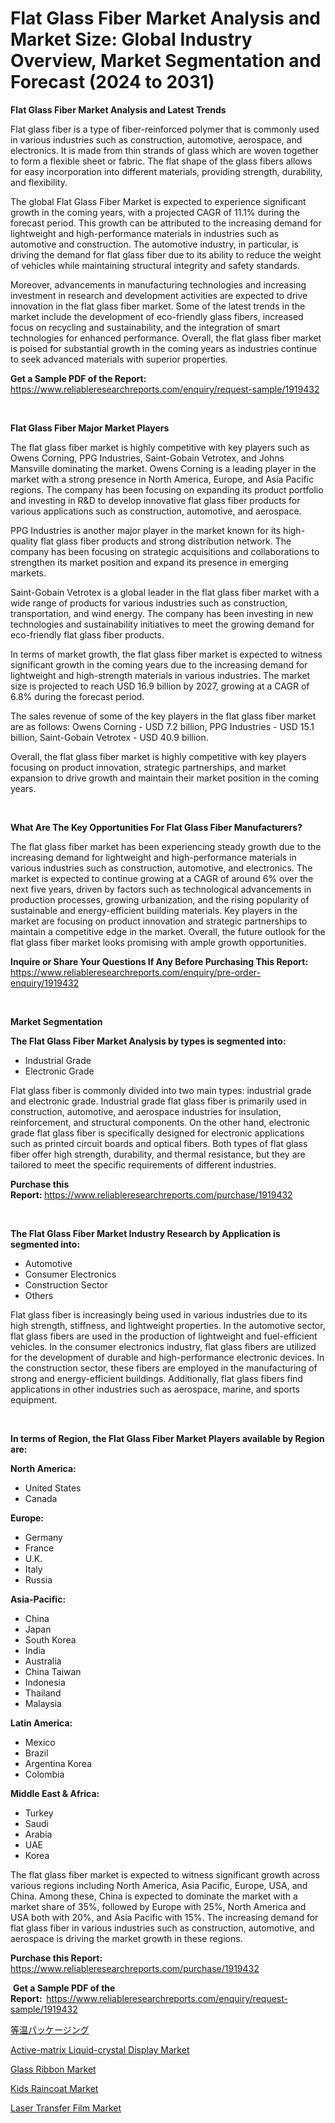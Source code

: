 <p><h1>Flat Glass Fiber Market Analysis and Market Size: Global Industry Overview, Market Segmentation and Forecast (2024 to 2031)</h1></p><p><strong>Flat Glass Fiber Market Analysis and Latest Trends</strong></p>
<p><p>Flat glass fiber is a type of fiber-reinforced polymer that is commonly used in various industries such as construction, automotive, aerospace, and electronics. It is made from thin strands of glass which are woven together to form a flexible sheet or fabric. The flat shape of the glass fibers allows for easy incorporation into different materials, providing strength, durability, and flexibility.</p><p>The global Flat Glass Fiber Market is expected to experience significant growth in the coming years, with a projected CAGR of 11.1% during the forecast period. This growth can be attributed to the increasing demand for lightweight and high-performance materials in industries such as automotive and construction. The automotive industry, in particular, is driving the demand for flat glass fiber due to its ability to reduce the weight of vehicles while maintaining structural integrity and safety standards.</p><p>Moreover, advancements in manufacturing technologies and increasing investment in research and development activities are expected to drive innovation in the flat glass fiber market. Some of the latest trends in the market include the development of eco-friendly glass fibers, increased focus on recycling and sustainability, and the integration of smart technologies for enhanced performance. Overall, the flat glass fiber market is poised for substantial growth in the coming years as industries continue to seek advanced materials with superior properties.</p></p>
<p><strong>Get a Sample PDF of the Report:&nbsp;</strong> <a href="https://www.reliableresearchreports.com/enquiry/request-sample/1919432">https://www.reliableresearchreports.com/enquiry/request-sample/1919432</a></p>
<p>&nbsp;</p>
<p><strong>Flat Glass Fiber Major Market Players</strong></p>
<p><p>The flat glass fiber market is highly competitive with key players such as Owens Corning, PPG Industries, Saint-Gobain Vetrotex, and Johns Mansville dominating the market. Owens Corning is a leading player in the market with a strong presence in North America, Europe, and Asia Pacific regions. The company has been focusing on expanding its product portfolio and investing in R&D to develop innovative flat glass fiber products for various applications such as construction, automotive, and aerospace.</p><p>PPG Industries is another major player in the market known for its high-quality flat glass fiber products and strong distribution network. The company has been focusing on strategic acquisitions and collaborations to strengthen its market position and expand its presence in emerging markets.</p><p>Saint-Gobain Vetrotex is a global leader in the flat glass fiber market with a wide range of products for various industries such as construction, transportation, and wind energy. The company has been investing in new technologies and sustainability initiatives to meet the growing demand for eco-friendly flat glass fiber products.</p><p>In terms of market growth, the flat glass fiber market is expected to witness significant growth in the coming years due to the increasing demand for lightweight and high-strength materials in various industries. The market size is projected to reach USD 16.9 billion by 2027, growing at a CAGR of 6.8% during the forecast period.</p><p>The sales revenue of some of the key players in the flat glass fiber market are as follows: Owens Corning - USD 7.2 billion, PPG Industries - USD 15.1 billion, Saint-Gobain Vetrotex - USD 40.9 billion.</p><p>Overall, the flat glass fiber market is highly competitive with key players focusing on product innovation, strategic partnerships, and market expansion to drive growth and maintain their market position in the coming years.</p></p>
<p>&nbsp;</p>
<p><strong>What Are The Key Opportunities For Flat Glass Fiber Manufacturers?</strong></p>
<p><p>The flat glass fiber market has been experiencing steady growth due to the increasing demand for lightweight and high-performance materials in various industries such as construction, automotive, and electronics. The market is expected to continue growing at a CAGR of around 6% over the next five years, driven by factors such as technological advancements in production processes, growing urbanization, and the rising popularity of sustainable and energy-efficient building materials. Key players in the market are focusing on product innovation and strategic partnerships to maintain a competitive edge in the market. Overall, the future outlook for the flat glass fiber market looks promising with ample growth opportunities.</p></p>
<p><strong>Inquire or Share Your Questions If Any Before Purchasing This Report:</strong> <a href="https://www.reliableresearchreports.com/enquiry/pre-order-enquiry/1919432">https://www.reliableresearchreports.com/enquiry/pre-order-enquiry/1919432</a></p>
<p>&nbsp;</p>
<p><strong>Market Segmentation</strong></p>
<p><strong>The Flat Glass Fiber Market Analysis by types is segmented into:</strong></p>
<p><ul><li>Industrial Grade</li><li>Electronic Grade</li></ul></p>
<p><p>Flat glass fiber is commonly divided into two main types: industrial grade and electronic grade. Industrial grade flat glass fiber is primarily used in construction, automotive, and aerospace industries for insulation, reinforcement, and structural components. On the other hand, electronic grade flat glass fiber is specifically designed for electronic applications such as printed circuit boards and optical fibers. Both types of flat glass fiber offer high strength, durability, and thermal resistance, but they are tailored to meet the specific requirements of different industries.</p></p>
<p><strong>Purchase this Report:&nbsp;</strong><a href="https://www.reliableresearchreports.com/purchase/1919432">https://www.reliableresearchreports.com/purchase/1919432</a></p>
<p>&nbsp;</p>
<p><strong>The Flat Glass Fiber Market Industry Research by Application is segmented into:</strong></p>
<p><ul><li>Automotive</li><li>Consumer Electronics</li><li>Construction Sector</li><li>Others</li></ul></p>
<p><p>Flat glass fiber is increasingly being used in various industries due to its high strength, stiffness, and lightweight properties. In the automotive sector, flat glass fibers are used in the production of lightweight and fuel-efficient vehicles. In the consumer electronics industry, flat glass fibers are utilized for the development of durable and high-performance electronic devices. In the construction sector, these fibers are employed in the manufacturing of strong and energy-efficient buildings. Additionally, flat glass fibers find applications in other industries such as aerospace, marine, and sports equipment.</p></p>
<p>&nbsp;</p>
<p><strong>In terms of Region, the Flat Glass Fiber Market Players available by Region are:</strong></p>
<p>
    <p> <strong> North America: </strong>
        <ul>
            <li>United States</li>
            <li>Canada</li>
        </ul>
        </p> 
    <p> <strong> Europe: </strong>
        <ul>
            <li>Germany</li>
            <li>France</li>
            <li>U.K.</li>
            <li>Italy</li>
            <li>Russia</li>
        </ul>
        </p> 
    <p> <strong> Asia-Pacific: </strong>
        <ul>
            <li>China</li>
            <li>Japan</li>
            <li>South Korea</li>
            <li>India</li>
            <li>Australia</li>
            <li>China Taiwan</li>
            <li>Indonesia</li>
            <li>Thailand</li>
            <li>Malaysia</li>
        </ul>
        </p> 
    <p> <strong> Latin America: </strong>
        <ul>
            <li>Mexico</li>
            <li>Brazil</li>
            <li>Argentina Korea</li>
            <li>Colombia</li>
        </ul>
        </p> 
    <p> <strong> Middle East & Africa: </strong>
        <ul>
            <li>Turkey</li>
            <li>Saudi</li>
            <li>Arabia</li>
            <li>UAE</li>
            <li>Korea</li>
        </ul>
    </p>
    </p>
<p><p>The flat glass fiber market is expected to witness significant growth across various regions including North America, Asia Pacific, Europe, USA, and China. Among these, China is expected to dominate the market with a market share of 35%, followed by Europe with 25%, North America and USA both with 20%, and Asia Pacific with 15%. The increasing demand for flat glass fiber in various industries such as construction, automotive, and aerospace is driving the market growth in these regions.</p></p>
<p><strong>Purchase this Report: </strong><a href="https://www.reliableresearchreports.com/purchase/1919432">https://www.reliableresearchreports.com/purchase/1919432</a></p>
<p>&nbsp;<strong>Get a Sample PDF of the Report:&nbsp;&nbsp;</strong><a href="https://www.reliableresearchreports.com/enquiry/request-sample/1919432">https://www.reliableresearchreports.com/enquiry/request-sample/1919432</a></p>
<p><strong></strong></p>
<p><p><a href="https://github.com/ihabdkwlxs948/Market-Research-Report-List-1/blob/main/2866363192886.md">等温パッケージング</a></p><p><a href="https://issuu.com/reportprime-2/docs/active-matrix-liquid-crystal-display-market-size-2">Active-matrix Liquid-crystal Display Market</a></p><p><a href="https://github.com/biheemgalvinlouises6hokrh3h/Market-Research-Report-List-1/blob/main/glass-ribbon-market.md">Glass Ribbon Market</a></p><p><a href="https://issuu.com/reportprime-2/docs/kids-raincoat-market-size-2030.pptx">Kids Raincoat Market</a></p><p><a href="https://github.com/guneycigdem35/Market-Research-Report-List-2/blob/main/laser-transfer-film-market.md">Laser Transfer Film Market</a></p></p>